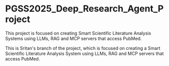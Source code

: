 # PGSS2025_Deep_Research_Agent_Project
This project is focused on creating Smart Scientific Literature Analysis Systems using LLMs, RAG and MCP servers that access PubMed.

This is Sritan's branch of the project, which is focused on creating a Smart Scientific Literature Analysis System using LLMs, RAG and MCP servers that access PubMed. 